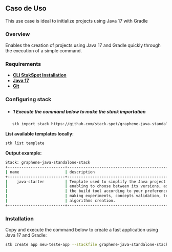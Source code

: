 ## **Caso de Uso**
This use case is ideal to initialize projects using Java 17 with Gradle

### **Overview**
Enables the creation of projects using Java 17 and Gradle quickly through the execution of a simple command.

### **Requirements**
- [**CLI StakSpot Installation**](https://docs.stackspot.com/latest/os-cli/installation/)
- [**Java 17**](https://openjdk.org/)
- [**Git**](https://git-scm.com/)

### Configuring stack
- ##### 1 Execute the command below to make the stack importation
 ```bash
    stk import stack https://github.com/stack-spot/graphene-java-standalone-stack
 ```
**List available templates locally:**
```bash
stk list template
```
**Output example:**
```bash
Stack: graphene-java-standalone-stack
+-------------------------+-------------------------------------------------------------+------------------+-----------------+
| name                    | description                                                 | types            | version(latest) |
+-------------------------+------------------------------------------------------------ +------------------+-----------------+
|    java-starter         | Template used to simplify the Java project creation,        | ['app-template'] | no release      |
|                         | enabling to choose between its versions, as well as         |                  |                 |
|                         | the build tool according to your preference (Gradle, Maven),|                  |                 |
|                         | making experiments, concepts validation, tests and fast     |                  |                 |
|                         | algorithms creation.                                        |                  |                 |
+-------------------------+-----------------------------------------------------------+-------------------+------------------+
```

### Installation
Copy and execute the command below to create a fast application using Java 17 and Gradle:

```bash
stk create app meu-teste-app --stackfile graphene-java-standalone-stack/gradle-java-17
```
